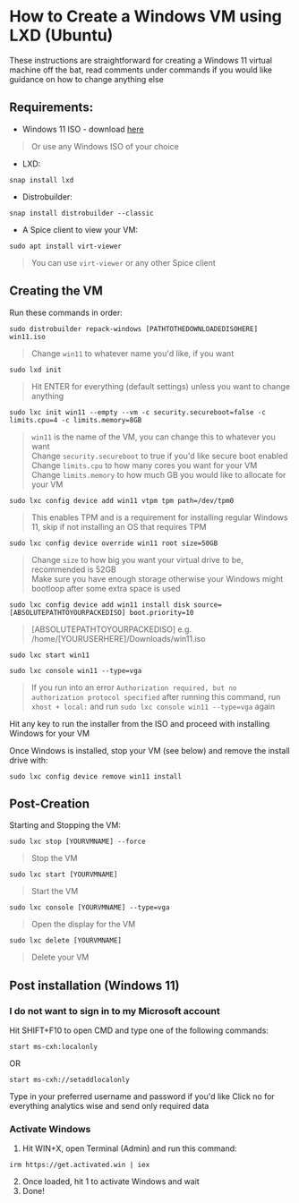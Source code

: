 # How to Create a Windows VM using LXD (Ubuntu)

These instructions are straightforward for creating a Windows 11 virtual machine off the bat, read comments under commands if you would like guidance on how to change anything else

## Requirements:
- Windows 11 ISO - download [here](https://www.microsoft.com/en-us/software-download/windows11)
> Or use any Windows ISO of your choice

- LXD: 
```
snap install lxd
```

- Distrobuilder: 
```
snap install distrobuilder --classic
```

- A Spice client to view your VM:
```
sudo apt install virt-viewer
```
> You can use `virt-viewer` or any other Spice client

## Creating the VM
Run these commands in order:
```
sudo distrobuilder repack-windows [PATHTOTHEDOWNLOADEDISOHERE] win11.iso
```
> Change `win11` to whatever name you'd like, if you want

```
sudo lxd init
```
> Hit ENTER for everything (default settings) unless you want to change anything

```
sudo lxc init win11 --empty --vm -c security.secureboot=false -c limits.cpu=4 -c limits.memory=8GB
```
> `win11` is the name of the VM, you can change this to whatever you want <br/>
Change `security.secureboot` to true if you'd like secure boot enabled <br/>
Change `limits.cpu` to how many cores you want for your VM <br/>
Change `limits.memory` to how much GB you would like to allocate for your VM <br/>

```
sudo lxc config device add win11 vtpm tpm path=/dev/tpm0
```
> This enables TPM and is a requirement for installing regular Windows 11, skip if not installing an OS that requires TPM

```
sudo lxc config device override win11 root size=50GB
```
> Change `size` to how big you want your virtual drive to be, recommended is 52GB <br/>
Make sure you have enough storage otherwise your Windows might bootloop after some extra space is used

```
sudo lxc config device add win11 install disk source=[ABSOLUTEPATHTOYOURPACKEDISO] boot.priority=10
```
> [ABSOLUTEPATHTOYOURPACKEDISO] e.g. /home/[YOURUSERHERE]/Downloads/win11.iso

```
sudo lxc start win11
```

```
sudo lxc console win11 --type=vga
```
> If you run into an error `Authorization required, but no authorization protocol specified` after running this command, run `xhost + local:` and run `sudo lxc console win11 --type=vga` again

Hit any key to run the installer from the ISO and proceed with installing Windows for your VM

Once Windows is installed, stop your VM (see below) and remove the install drive with:
```
sudo lxc config device remove win11 install
```

## Post-Creation
Starting and Stopping the VM:
```
sudo lxc stop [YOURVMNAME] --force
```
> Stop the VM

```
sudo lxc start [YOURVMNAME]
```
> Start the VM

```
sudo lxc console [YOURVMNAME] --type=vga
```
> Open the display for the VM

```
sudo lxc delete [YOURVMNAME]
```
> Delete your VM

## Post installation (Windows 11)
### I do not want to sign in to my Microsoft account
Hit SHIFT+F10 to open CMD and type one of the following commands:
```
start ms-cxh:localonly​
```
OR
```
start ms-cxh://setaddlocalonly​
```
Type in your preferred username and password if you'd like
Click no for everything analytics wise and send only required data

### Activate Windows
1. Hit WIN+X, open Terminal (Admin) and run this command:
```
irm https://get.activated.win | iex
```
2. Once loaded, hit 1 to activate Windows and wait
3. Done!

